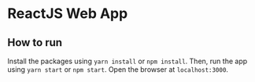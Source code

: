 # ReactJS Web App

## How to run

Install the packages using `yarn install` or `npm install`. Then, run the app using `yarn start` or `npm start`. Open the browser at `localhost:3000`.

